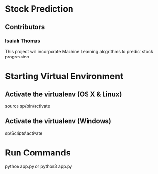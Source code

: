 # Stock Prediction
## Contributors
### Isaiah Thomas
This project will incorporate Machine Learning alogrithms to predict stock progression

# Starting Virtual Environment
## Activate the virtualenv (OS X & Linux)
source sp/bin/activate

## Activate the virtualenv (Windows)
sp\Scripts\activate

# Run Commands
python app.py
or
python3 app.py